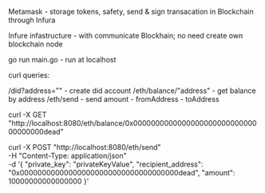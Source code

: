 Metamask - storage tokens, safety, send & sign transacation in Blockchain 
through Infura

Infure infastructure - with communicate Blockhain; no need create
own blockchain node

go run main.go - run at localhost

curl queries:

/did?address="" - create did account
/eth/balance/"address" - get balance by address
/eth/send - send amount - fromAddress - toAddress

curl -X GET "http://localhost:8080/eth/balance/0x000000000000000000000000000000000000dead"

curl -X POST "http://localhost:8080/eth/send" \
-H "Content-Type: application/json" \
-d '{
"private_key": "privateKeyValue",
"recipient_address": "0x000000000000000000000000000000000000dead",
"amount": 10000000000000000
}'

